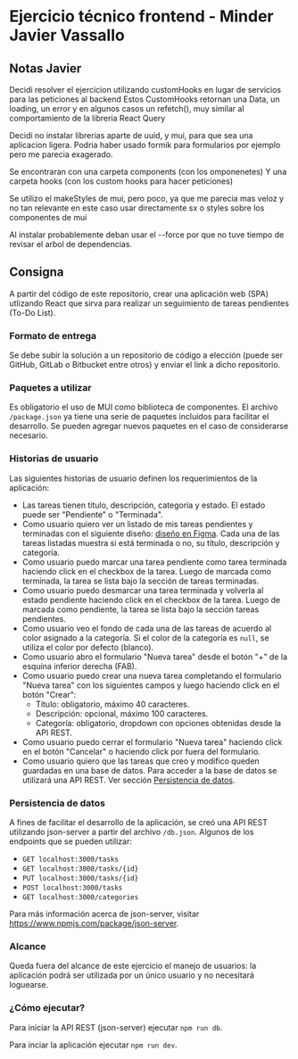 # Ejercicio técnico frontend - Minder Javier Vassallo

## Notas Javier

Decidi resolver el ejercicion utilizando customHooks en lugar de servicios para las peticiones al backend
Estos CustomHooks retornan una Data, un loading, un error y en algunos casos un refetch(), muy similar al comportamiento de la libreria React Query

Decidi no instalar librerias aparte de uuid, y mui, para que sea una aplicacion ligera.
Podria haber usado formik para formularios por ejemplo pero me parecia exagerado.

Se encontraran con una carpeta components (con los omponenetes)
Y una carpeta hooks (con los custom hooks para hacer peticiones)

Se utilizo el makeStyles de mui, pero poco, ya que me parecia mas veloz y no tan relevante en este caso usar directamente sx o styles sobre los componentes de mui

Al instalar probablemente deban usar el --force por que no tuve tiempo de revisar el arbol de dependencias.

## Consigna

A partir del código de este repositorio, crear una aplicación web (SPA) utlizando React que sirva para realizar un seguimiento de tareas pendientes (To-Do List).

### Formato de entrega

Se debe subir la solución a un repositorio de código a elección (puede ser GitHub, GitLab o Bitbucket entre otros) y enviar el link a dicho repositorio.

### Paquetes a utilizar

Es obligatorio el uso de MUI como biblioteca de componentes. El archivo `/package.json` ya tiene una serie de paquetes incluídos para facilitar el desarrollo. Se pueden agregar nuevos paquetes en el caso de considerarse necesario.

### Historias de usuario

Las siguientes historias de usuario definen los requerimientos de la aplicación:

- Las tareas tienen título, descripción, categoría y estado. El estado puede ser "Pendiente" o "Terminada".
- Como usuario quiero ver un listado de mis tareas pendientes y terminadas con el siguiente diseño: [diseño en Figma](https://www.figma.com/file/4Zwx6CXgKhV8yRGaIBnQK9/To-Do-List?type=design&node-id=0%3A1&mode=design&t=vOfS9v6wmkyCJvcF-1). Cada una de las tareas listadas muestra si está terminada o no, su título, descripción y categoría.
- Como usuario puedo marcar una tarea pendiente como tarea terminada haciendo click en el checkbox de la tarea. Luego de marcada como terminada, la tarea se lista bajo la sección de tareas terminadas.
- Como usuario puedo desmarcar una tarea terminada y volverla al estado pendiente haciendo click en el checkbox de la tarea. Luego de marcada como pendiente, la tarea se lista bajo la sección tareas pendientes.
- Como usuario veo el fondo de cada una de las tareas de acuerdo al color asignado a la categoría. Si el color de la categoría es `null`, se utiliza el color por defecto (blanco).
- Como usuario abro el formulario "Nueva tarea" desde el botón "+" de la esquina inferior derecha (FAB).
- Como usuario puedo crear una nueva tarea completando el formulario "Nueva tarea" con los siguientes campos y luego haciendo click en el botón "Crear":
  - Título: obligatorio, máximo 40 caracteres.
  - Descripción: opcional, máximo 100 caracteres.
  - Categoría: obligatorio, dropdown con opciones obtenidas desde la API REST.
- Como usuario puedo cerrar el formulario "Nueva tarea" haciendo click en el botón "Cancelar" o haciendo click por fuera del formulario.
- Como usuario quiero que las tareas que creo y modifico queden guardadas en una base de datos. Para acceder a la base de datos se utilizará una API REST. Ver sección [Persistencia de datos](#persistencia-de-datos).

### Persistencia de datos

A fines de facilitar el desarrollo de la aplicación, se creó una API REST utilizando json-server a partir del archivo `/db.json`. Algunos de los endpoints que se pueden utilizar:

- `GET localhost:3000/tasks`
- `GET localhost:3000/tasks/{id}`
- `PUT localhost:3000/tasks/{id}`
- `POST localhost:3000/tasks`
- `GET localhost:3000/categories`

Para más información acerca de json-server, visitar https://www.npmjs.com/package/json-server.

### Alcance

Queda fuera del alcance de este ejercicio el manejo de usuarios: la aplicación podrá ser utilizada por un único usuario y no necesitará loguearse.

### ¿Cómo ejecutar?

Para iniciar la API REST (json-server) ejecutar `npm run db`.

Para inciar la aplicación ejecutar `npm run dev`.
